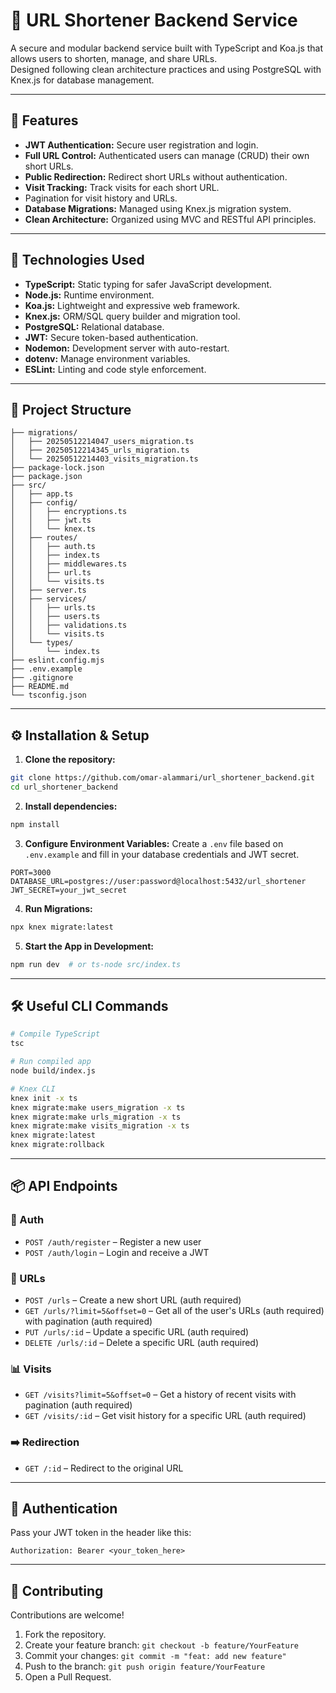 # 🔗 URL Shortener Backend Service

A secure and modular backend service built with TypeScript and Koa.js that allows users to shorten, manage, and share URLs.  
Designed following clean architecture practices and using PostgreSQL with Knex.js for database management.

---

## 🌟 Features

- **JWT Authentication:** Secure user registration and login.
- **Full URL Control:** Authenticated users can manage (CRUD) their own short URLs.
- **Public Redirection:** Redirect short URLs without authentication.
- **Visit Tracking:** Track visits for each short URL.
- Pagination for visit history and URLs.
- **Database Migrations:** Managed using Knex.js migration system.
- **Clean Architecture:** Organized using MVC and RESTful API principles.

---

## 🚀 Technologies Used

- **TypeScript:** Static typing for safer JavaScript development.
- **Node.js:** Runtime environment.
- **Koa.js:** Lightweight and expressive web framework.
- **Knex.js:** ORM/SQL query builder and migration tool.
- **PostgreSQL:** Relational database.
- **JWT:** Secure token-based authentication.
- **Nodemon:** Development server with auto-restart.
- **dotenv:** Manage environment variables.
- **ESLint:** Linting and code style enforcement.

---

## 📁 Project Structure

```
├── migrations/
│   ├── 20250512214047_users_migration.ts
│   ├── 20250512214345_urls_migration.ts
│   └── 20250512214403_visits_migration.ts
├── package-lock.json
├── package.json
├── src/
│   ├── app.ts
│   ├── config/
│   │   ├── encryptions.ts
│   │   ├── jwt.ts
│   │   └── knex.ts
│   ├── routes/
│   │   ├── auth.ts
│   │   ├── index.ts
│   │   ├── middlewares.ts
│   │   ├── url.ts
│   │   └── visits.ts
│   ├── server.ts
│   ├── services/
│   │   ├── urls.ts
│   │   ├── users.ts
│   │   ├── validations.ts
│   │   └── visits.ts
│   └── types/
│       └── index.ts
├── eslint.config.mjs
├── .env.example
├── .gitignore
├── README.md
└── tsconfig.json
```

---

## ⚙️ Installation & Setup

1. **Clone the repository:**
```bash
git clone https://github.com/omar-alammari/url_shortener_backend.git
cd url_shortener_backend
```

2. **Install dependencies:**
```bash
npm install
```

3. **Configure Environment Variables:**
Create a `.env` file based on `.env.example` and fill in your database credentials and JWT secret.
```
PORT=3000
DATABASE_URL=postgres://user:password@localhost:5432/url_shortener
JWT_SECRET=your_jwt_secret
```

4. **Run Migrations:**
```bash
npx knex migrate:latest
```

5. **Start the App in Development:**
```bash
npm run dev  # or ts-node src/index.ts
```

---

## 🛠️ Useful CLI Commands

```bash
# Compile TypeScript
tsc

# Run compiled app
node build/index.js

# Knex CLI
knex init -x ts
knex migrate:make users_migration -x ts
knex migrate:make urls_migration -x ts
knex migrate:make visits_migration -x ts
knex migrate:latest
knex migrate:rollback
```

---

## 📦 API Endpoints

### 🔐 Auth
- `POST /auth/register` – Register a new user
- `POST /auth/login` – Login and receive a JWT

### 🔗 URLs
- `POST /urls` – Create a new short URL (auth required)
- `GET /urls/?limit=5&offset=0` – Get all of the user's URLs (auth required) with pagination (auth required)   
- `PUT /urls/:id` – Update a specific URL (auth required)
- `DELETE /urls/:id` – Delete a specific URL (auth required)

### 📊 Visits
- `GET /visits?limit=5&offset=0` – Get a history of recent visits with pagination (auth required)  
- `GET /visits/:id` – Get visit history for a specific URL (auth required)


### ➡️ Redirection
- `GET /:id` – Redirect to the original URL

---

## 🔐 Authentication

Pass your JWT token in the header like this:

```http
Authorization: Bearer <your_token_here>
```

---

## 🤝 Contributing

Contributions are welcome!

1. Fork the repository.
2. Create your feature branch: `git checkout -b feature/YourFeature`
3. Commit your changes: `git commit -m "feat: add new feature"`
4. Push to the branch: `git push origin feature/YourFeature`
5. Open a Pull Request.

